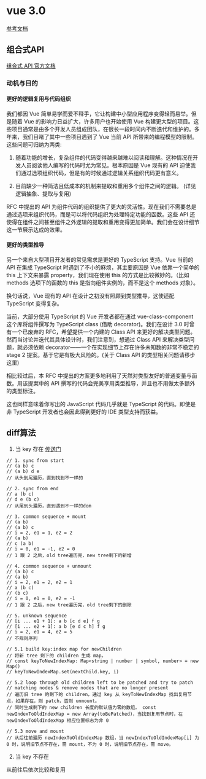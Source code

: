 # vue 3.0
[参考文档](https://vue3js.cn/)

## 组合式API
[组合式 API 官方文档](https://vue3js.cn/vue-composition/)

### 动机与目的
#### 更好的逻辑复用与代码组织
我们都因 Vue 简单易学而爱不释手，它让构建中小型应用程序变得轻而易举。但是随着 Vue 的影响力日益扩大，许多用户也开始使用 Vue 构建更大型的项目。这些项目通常是由多个开发人员组成团队，在很长一段时间内不断迭代和维护的。多年来，我们目睹了其中一些项目遇到了 Vue 当前 API 所带来的编程模型的限制。这些问题可归纳为两类:

1. 随着功能的增长，复杂组件的代码变得越来越难以阅读和理解。这种情况在开发人员阅读他人编写的代码时尤为常见。根本原因是 Vue 现有的 API 迫使我们通过选项组织代码，但是有的时候通过逻辑关系组织代码更有意义。

2. 目前缺少一种简洁且低成本的机制来提取和重用多个组件之间的逻辑。 (详见 逻辑抽象、提取与复用)

RFC 中提出的 API 为组件代码的组织提供了更大的灵活性。现在我们不需要总是通过选项来组织代码，而是可以将代码组织为处理特定功能的函数。这些 API 还使得在组件之间甚至组件之外逻辑的提取和重用变得更加简单。我们会在设计细节这一节展示达成的效果。

#### 更好的类型推导
另一个来自大型项目开发者的常见需求是更好的 TypeScript 支持。Vue 当前的 API 在集成 TypeScript 时遇到了不小的麻烦，其主要原因是 Vue 依靠一个简单的 this 上下文来暴露 property，我们现在使用 this 的方式是比较微妙的。（比如 methods 选项下的函数的 this 是指向组件实例的，而不是这个 methods 对象）。

换句话说，Vue 现有的 API 在设计之初没有照顾到类型推导，这使适配 TypeScript 变得复杂。

当前，大部分使用 TypeScript 的 Vue 开发者都在通过 vue-class-component 这个库将组件撰写为 TypeScript class (借助 decorator)。我们在设计 3.0 时曾有一个已废弃的 RFC，希望提供一个内建的 Class API 来更好的解决类型问题。然而当讨论并迭代其具体设计时，我们注意到，想通过 Class API 来解决类型问题，就必须依赖 decorator——一个在实现细节上存在许多未知数的非常不稳定的 stage 2 提案。基于它是有极大风险的。(关于 Class API 的类型相关问题请移步这里)

相比较过后，本 RFC 中提出的方案更多地利用了天然对类型友好的普通变量与函数。用该提案中的 API 撰写的代码会完美享用类型推导，并且也不用做太多额外的类型标注。

这也同样意味着你写出的 JavaScript 代码几乎就是 TypeScript 的代码。即使是非 TypeScript 开发者也会因此得到更好的 IDE 类型支持而获益。

## diff算法
1. 当 key 存在 [传送门](https://github.com/vuejs/core/blob/82e3f2dc3036b553261f302538701769fa92536e/packages/runtime-core/src/renderer.ts#L1747)
```
// 1. sync from start
// (a b) c
// (a b) d e
// 从头到尾遍历，直到找到不一样的

// 2. sync from end
// a (b c)
// d e (b c)
// 从尾到头遍历，直到遇到不一样的dom

// 3. common sequence + mount
// (a b)
// (a b) c
// i = 2, e1 = 1, e2 = 2
// (a b)
// c (a b)
// i = 0, e1 = -1, e2 = 0
// 1 跟 2 之后，old tree遍历完，new tree剩下的新增

// 4. common sequence + unmount
// (a b) c
// (a b)
// i = 2, e1 = 2, e2 = 1
// a (b c)
// (b c)
// i = 0, e1 = 0, e2 = -1
// 1 跟 2 之后，new tree遍历完，old tree剩下的删除

// 5. unknown sequence
// [i ... e1 + 1]: a b [c d e] f g
// [i ... e2 + 1]: a b [e d c h] f g
// i = 2, e1 = 4, e2 = 5
// 不规则序列

// 5.1 build key:index map for newChildren
// 将新 tree 剩下的 children 生成 map。
// const keyToNewIndexMap: Map<string | number | symbol, number> = new Map()
// keyToNewIndexMap.set(nextChild.key, i)

// 5.2 loop through old children left to be patched and try to patch
// matching nodes & remove nodes that are no longer present
// 遍历旧 tree 的剩下的 children，通过 key 从 keyToNewIndexMap 找出复用节点，如果存在，则 patch，否则 unmount。
// 同时生成剩下的 new children 长度的默认值为零的数组。 const newIndexToOldIndexMap = new Array(toBePatched)，当找到复用节点时，在 newIndexToOldIndexMap 相应位置标志为非 0

// 5.3 move and mount
// 从后往前遍历 newIndexToOldIndexMap 数组，当 newIndexToOldIndexMap[i] 为 0 时，说明旧节点不存在，需 mount，不为 0 时，说明旧节点存在，需 move。
```

2. 当 key 不存在

从前往后依次比较和复用
